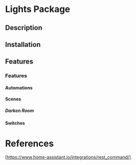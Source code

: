 # Lights Package

## Description

## Installation

## Features
### Features
#### Automations
#### Scenes
##### Darken Room
#### Switches

# References
[https://www.home-assistant.io/integrations/rest_command/]
